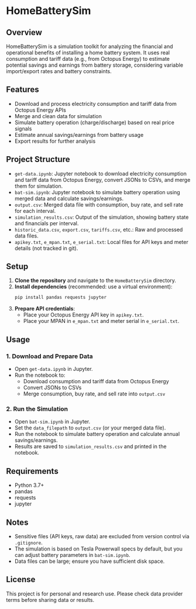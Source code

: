 # HomeBatterySim

## Overview
HomeBatterySim is a simulation toolkit for analyzing the financial and operational benefits of installing a home battery system. It uses real consumption and tariff data (e.g., from Octopus Energy) to estimate potential savings and earnings from battery storage, considering variable import/export rates and battery constraints.

## Features
- Download and process electricity consumption and tariff data from Octopus Energy APIs
- Merge and clean data for simulation
- Simulate battery operation (charge/discharge) based on real price signals
- Estimate annual savings/earnings from battery usage
- Export results for further analysis

## Project Structure
- `get-data.ipynb`: Jupyter notebook to download electricity consumption and tariff data from Octopus Energy, convert JSONs to CSVs, and merge them for simulation.
- `bat-sim.ipynb`: Jupyter notebook to simulate battery operation using merged data and calculate savings/earnings.
- `output.csv`: Merged data file with consumption, buy rate, and sell rate for each interval.
- `simulation_results.csv`: Output of the simulation, showing battery state and financials per interval.
- `historic_data.csv`, `export.csv`, `tariffs.csv`, etc.: Raw and processed data files.
- `apikey.txt`, `e_mpan.txt`, `e_serial.txt`: Local files for API keys and meter details (not tracked in git).

## Setup
1. **Clone the repository** and navigate to the `HomeBatterySim` directory.
2. **Install dependencies** (recommended: use a virtual environment):
   ```bash
   pip install pandas requests jupyter
   ```
3. **Prepare API credentials**:
   - Place your Octopus Energy API key in `apikey.txt`.
   - Place your MPAN in `e_mpan.txt` and meter serial in `e_serial.txt`.

## Usage
### 1. Download and Prepare Data
- Open `get-data.ipynb` in Jupyter.
- Run the notebook to:
  - Download consumption and tariff data from Octopus Energy
  - Convert JSONs to CSVs
  - Merge consumption, buy rate, and sell rate into `output.csv`

### 2. Run the Simulation
- Open `bat-sim.ipynb` in Jupyter.
- Set the `data_filepath` to `output.csv` (or your merged data file).
- Run the notebook to simulate battery operation and calculate annual savings/earnings.
- Results are saved to `simulation_results.csv` and printed in the notebook.

## Requirements
- Python 3.7+
- pandas
- requests
- jupyter

## Notes
- Sensitive files (API keys, raw data) are excluded from version control via `.gitignore`.
- The simulation is based on Tesla Powerwall specs by default, but you can adjust battery parameters in `bat-sim.ipynb`.
- Data files can be large; ensure you have sufficient disk space.

## License
This project is for personal and research use. Please check data provider terms before sharing data or results.
